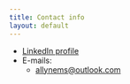 ```yaml
---
title: Contact info
layout: default
---
```


+ [LinkedIn profile](https://www.linkedin.com/in/allyne-dos-santos)
+ E-mails:
  + <a href="mailto:allynems@outlook.com">allynems@outlook.com</a>
